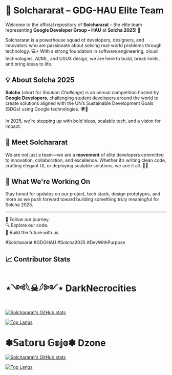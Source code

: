 # 🚀 Solchararat – GDG-HAU Elite Team

Welcome to the official repository of **Solchararat** – the elite team representing **Google Developer Group – HAU** at **Solcha 2025**! 🌟

Solchararat is a powerhouse squad of developers, designers, and innovators who are passionate about solving real-world problems through technology. 💻⚡️ With a strong foundation in software engineering, cloud technologies, AI/ML, and UI/UX design, we are here to build, break limits, and bring ideas to life. 

## 💡 About Solcha 2025
**Solcha** (short for *Solution Challenge*) is an annual competition hosted by **Google Developers**, challenging student developers around the world to create solutions aligned with the UN’s Sustainable Development Goals (SDGs) using Google technologies. 🌍🌱

In 2025, we're stepping up with bold ideas, scalable tech, and a vision for impact.

## 👥 Meet Solchararat
We are not just a team—we are a **movement** of elite developers committed to innovation, collaboration, and excellence. Whether it’s writing clean code, crafting elegant UI, or deploying scalable solutions, we ace it all. 🧠💪

## 🔧 What We're Working On
Stay tuned for updates on our project, tech stack, design prototypes, and more as we push forward toward building something truly meaningful for Solcha 2025.

---

📌 Follow our journey.  
🔍 Explore our code.  
🚧 Build the future with us.

#Solchararat #GDGHAU #Solcha2025 #DevWithPurpose

## 📈 Contributor Stats

<!-- Use GitHub username below -->
# ⋆༺𓆩☠︎︎𓆪༻⋆ DarkNecrocities
[![Solchararat's GitHub stats](https://github-readme-stats.vercel.app/api?username=darknecrocities&show_icons=true&theme=radical)](https://github.com/darknecrocities)

[![Top Langs](https://github-readme-stats.vercel.app/api/top-langs/?username=darknecrocities&layout=compact)](https://github.com/darknecrocities)

# ✽𝕊𝕒𝕥𝕠𝕣𝕦 𝔾𝕠𝕛𝕠✽ Dzone

[![Solchararat's GitHub stats](https://github-readme-stats.vercel.app/api?username=left-no-crumbz&show_icons=true&theme=radical)](https://github.com/left-no-crumbz)

[![Top Langs](https://github-readme-stats.vercel.app/api/top-langs/?username=left-no-crumbz&layout=compact)](https://github.com/left-no-crumbz)
